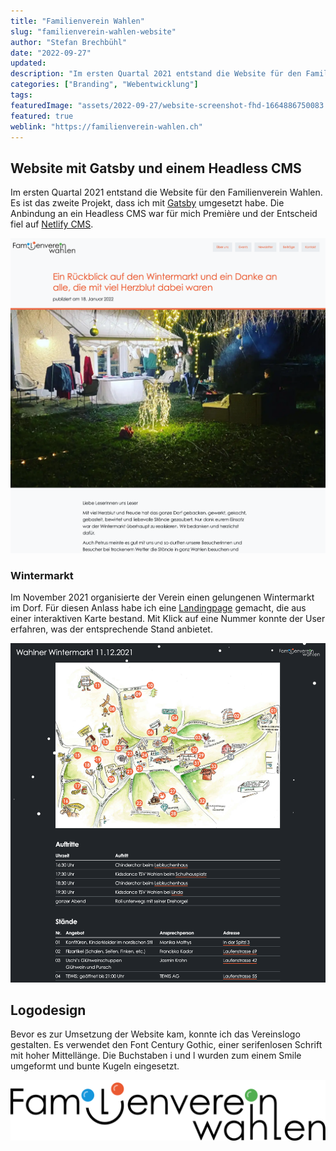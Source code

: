```yaml
---
title: "Familienverein Wahlen"
slug: "familienverein-wahlen-website"
author: "Stefan Brechbühl"
date: "2022-09-27"
updated: 
description: "Im ersten Quartal 2021 entstand die Website für den Familienverein Wahlen. Es ist das zweite Projekt, dass ich mit Gatsby umgesetzt habe."
categories: ["Branding", "Webentwicklung"]
tags:
featuredImage: "assets/2022-09-27/website-screenshot-fhd-1664886750083.png"
featured: true
weblink: "https://familienverein-wahlen.ch"
---
```

## Website mit Gatsby und einem Headless CMS

Im ersten Quartal 2021 entstand die Website für den Familienverein Wahlen. Es ist das zweite Projekt, dass ich mit [Gatsby](https://www.gatsbyjs.com/) umgesetzt habe. Die Anbindung an ein Headless CMS war für mich Première und der Entscheid fiel auf [Netlify CMS](https://www.netlifycms.org/).

![Beitragsbeispiel, welcher auf familienverein-wahlen.ch veröffentlicht wurde. Screenshot.](assets/2022-09-27/website-screenshot-fhd-1664887711451.png "Artikelansicht beginnend mit einem grossen Bild über die ganze Breite des Viewports.")

### Wintermarkt

Im November 2021 organisierte der Verein einen gelungenen Wintermarkt  im Dorf. Für diesen Anlass habe ich eine [Landingpage](https://familienverein-wahlen.ch/wahlner-wintermarkt-2021/) gemacht, die aus einer interaktiven Karte bestand. Mit Klick auf eine Nummer konnte der User erfahren, was der entsprechende Stand anbietet.

![Landingpage Wintermarkt 2021. Screenshot.](assets/2022-09-27/website-screenshot-fhd-1664889519112.png "Landing Page des Wintermarkt 2021. Animierte Karte ist verlinkt mit der Tabelle mit mehr Infos zum Stand. Die Seite wird mit einem Schneien-Effekt geschmückt.")

## Logodesign

Bevor es zur Umsetzung der Website kam, konnte ich das Vereinslogo gestalten. Es verwendet den Font Century Gothic, einer serifenlosen Schrift mit hoher Mittellänge. Die Buchstaben i und l wurden zum einem Smile umgeformt und bunte Kugeln eingesetzt.

![Logo Familienverein Wahlen.](assets/2022-09-27/FVW_Logo3x.png)
